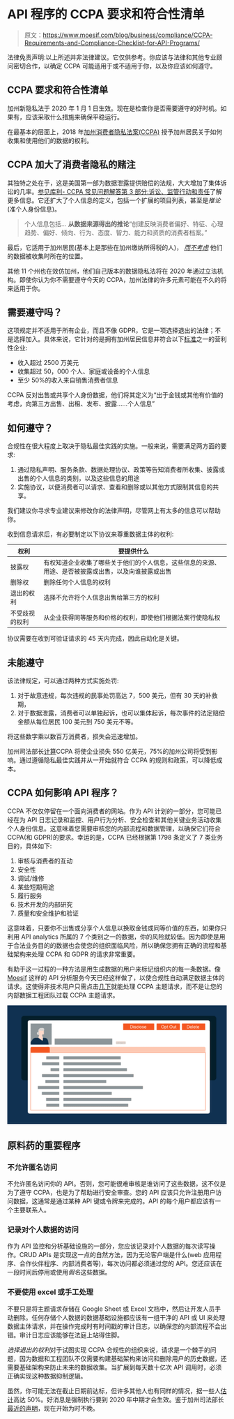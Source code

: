 # API 程序的 CCPA 要求和符合性清单

> 原文：<https://www.moesif.com/blog/business/compliance/CCPA-Requirements-and-Compliance-Checklist-for-API-Programs/>

法律免责声明:以上所述并非法律建议。它仅供参考。你应该与法律和其他专业顾问密切合作，以确定 CCPA 可能适用于或不适用于你，以及你应该如何遵守。

## CCPA 要求和符合性清单

加州新隐私法于 2020 年 1 月 1 日生效。现在是检查你是否需要遵守的好时机。如果有，应该采取什么措施来确保平稳运行。

在最基本的层面上，2018 年[加州消费者隐私法案(CCPA)](https://leginfo.legislature.ca.gov/faces/billTextClient.xhtml?bill_id=201720180AB375) 授予加州居民关于如何收集和使用他们的数据的权利。

## CCPA 加大了消费者隐私的赌注

其独特之处在于，这是美国第一部为数据泄露提供赔偿的法规，大大增加了集体诉讼的几率。[参见库利- CCPA 常见问题解答第 3 部分:诉讼、监管行动和责任](https://cdp.cooley.com/ccpa-faqs-part-3-litigation-regulatory-actions-and-liability/)了解更多信息。它还扩大了个人信息的定义，包括一个扩展的项目列表，甚至是*推论*(准个人身份信息)。

> 个人信息包括… **从数据来源得出的推论**“创建反映消费者偏好、特征、心理趋势、偏好、倾向、行为、态度、智力、能力和资质的消费者档案。”

最后，它适用于加州居民(基本上是那些在加州缴纳所得税的人)， [*而不考虑*](https://leginfo.legislature.ca.gov/faces/codes_displaySection.xhtml?sectionNum=17014.&lawCode=RTC "California definition of resident: §17014 of Title 18 of the California Code of Regulations") 他们的数据被收集时所在的位置。

其他 11 个州也在效仿加州，他们自己版本的数据隐私法将在 2020 年通过立法机构。即使你认为你不需要遵守今天的 CCPA，加州法律的许多元素可能在不久的将来适用于你。

## 需要遵守吗？

这项规定并不适用于所有企业，而且不像 GDPR，它是一项选择退出的法律；不是选择加入。具体来说，它针对的是拥有加州居民信息并符合以下[标准](https://leginfo.legislature.ca.gov/faces/codes_displaySection.xhtml?lawCode=CIV&sectionNum=1798.140)之一的营利性企业:

*   收入超过 2500 万美元
*   收集超过 50，000 个人、家庭或设备的个人信息
*   至少 50%的收入来自销售消费者信息

CCPA 反对出售或共享个人身份数据，他们将其定义为“出于金钱或其他有价值的考虑，向第三方出售、出租、发布、披露……个人信息”

## 如何遵守？

合规性在很大程度上取决于隐私最佳实践的实施。一般来说，需要满足两方面的要求:

1.  通过隐私声明、服务条款、数据处理协议、政策等告知消费者所收集、披露或出售的个人信息的类别，以及这些信息的用途
2.  实施协议，以便消费者可以请求、查看和删除或以其他方式限制其信息的共享。

我们建议你寻求专业建议来修改你的法律声明，尽管网上有太多的信息可以帮助你。

收到信息请求后，有必要制定以下协议来尊重数据主体的权利:

| 权利 | 要提供什么 |
| --- | --- |
| 披露权 | 有权知道企业收集了哪些关于他们的个人信息，这些信息的来源、用途、是否被披露或出售，以及向谁披露或出售 |
| 删除权 | 删除任何个人信息的权利 |
| 退出的权利 | 选择不允许将个人信息出售给第三方的权利 |
| 不受歧视的权利 | 从企业获得同等服务和价格的权利，即使他们根据法案行使隐私权 |

协议需要在收到可验证请求的 45 天内完成，因此自动化是关键。

## 未能遵守

该法律规定，可以通过两种方式实施处罚:

1.  对于故意违规，每次违规的民事处罚高达 7，500 美元，但有 30 天的补救期，
2.  对于数据泄露，消费者可以单独起诉，也可以集体起诉，每次事件的法定赔偿金额从每位居民 100 美元到 750 美元不等。

将这些数字乘以数百万消费者，损失会迅速增加。

加州司法部长[计算](http://www.dof.ca.gov/Forecasting/Economics/Major_Regulations/Major_Regulations_Table/documents/CCPA_Regulations-SRIA-DOF.pdf)CCPA 将使企业损失 550 亿美元，75%的加州公司将受到影响。通过遵循隐私最佳实践并从一开始就符合 CCPA 的规则和政策，可以降低成本。

## CCPA 如何影响 API 程序？

CCPA 不仅仅停留在一个面向消费者的网站。作为 API 计划的一部分，您可能已经在为 API 日志记录和监控、用户行为分析、安全检查和其他关键业务活动收集个人身份信息。这意味着您需要审核您的内部流程和数据管理，以确保它们符合 CCPA(和 GDPR)的要求。幸运的是，CCPA 已经根据第 1798 条定义了 7 类业务目的，具体如下:

1.  审核与消费者的互动
2.  安全性
3.  调试/维修
4.  某些短期用途
5.  履行服务
6.  技术开发的内部研究
7.  质量和安全维护和验证

这意味着，只要你不出售或分享个人信息以换取金钱或同等价值的东西，如果你只利用 API analytics 所属的 7 个类别之一的数据，你的风险就较低。因为即使是用于合法业务目的的数据也会使您的组织面临风险，所以确保您拥有正确的流程和基础架构来处理 CCPA 和 GDPR 的请求非常重要。

有助于这一过程的一种方法是用生成数据的用户来标记组织内的每一条数据。像 [Moesif](https://www.moesif.com) 这样的 API 分析服务今天已经这样做了，以使合规性自动满足数据主体的请求。这使得非技术用户只需点击[几下](https://www.moesif.com/enterprise/gdpr-compliance)就能处理 CCPA 主题请求，而不是让您的内部数据工程团队过载 CCPA 主题请求。

![Handling Data Subject Requests for API Consumers](img/2761e5a448de031860adceb5b91fa124.png)

## 原料药的重要程序

### 不允许匿名访问

不允许匿名访问你的 API。否则，您可能很难审核是谁访问了这些数据，这不仅是为了遵守 CCPA，也是为了帮助进行安全审查。您的 API 应该只允许注册用户访问数据，这通常是通过某种 API 键或令牌来完成的。API 的每个用户都应该有一个主要联系人。

### 记录对个人数据的访问

作为 API 监控和分析基础设施的一部分，您应该记录对个人数据的每次读写操作。CRUD APIs 是实现这一点的自然方法，因为无论客户端是什么(web 应用程序、合作伙伴程序、内部消费者等)，每次访问都必须通过您的 API。您还应该在一段时间后停用或使用*假名*这些数据。

### 不要使用 excel 或手工处理

不要只是将主题请求存储在 Google Sheet 或 Excel 文档中，然后让开发人员手动删除。任何存储个人数据的数据基础设施都应该有一组干净的 API 或 UI 来处理数据主体请求，并在操作完成时有时间戳的审计日志，以确保您的内部流程不会出错。审计日志应该能够在法庭上站得住脚。

*选择退出的权利*对于试图实现 CCPA 合规性的组织来说，请求是一个棘手的问题，因为数据和工程团队不仅需要构建基础架构来访问和删除用户的历史数据，还需要基础架构来防止未来的数据收集。当扩展到每天数十亿次 API 调用时，必须正确实现这种数据抑制逻辑。

虽然，你可能无法在截止日期前达标，但许多其他人也有同样的情况，据一些人[估计](https://www.emarketer.com/content/very-few-us-businesses-are-ccpa-ready)高达 50%。好消息是强制执行要到 2020 年中期才会生效。鉴于加州司法部长[最近的声明](https://www.reuters.com/article/us-usa-privacy-california/california-ag-says-privacy-law-enforcement-to-be-guided-by-willingness-to-comply-idUSKBN1YE2C4)，现在开始为时不晚。
